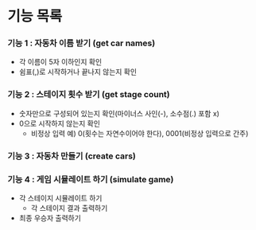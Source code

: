 # 기능 목록

### 기능 1 : 자동차 이름 받기 (get car names)
- 각 이름이 5자 이하인지 확인
- 쉼표(,)로 시작하거나 끝나지 않는지 확인

### 기능 2 : 스테이지 횟수 받기 (get stage count)
- 숫자만으로 구성되어 있는지 확인(마이너스 사인(-), 소수점(.) 포함 x)
- 0으로 시작하지 않는지 확인
  - 비정상 입력 예) 0(횟수는 자연수이어야 한다), 0001(비정상 입력으로 간주)

### 기능 3 : 자동차 만들기 (create cars)

### 기능 4 : 게임 시뮬레이트 하기 (simulate game)
- 각 스테이지 시뮬레이트 하기
  - 각 스테이지 결과 출력하기 
- 최종 우승자 출력하기
